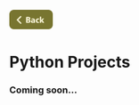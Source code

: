 [<img src="../Buttons/SVG/back.svg" height="35" width="auto"/>](../TEST_README.md/#vim)
<br>

# Python Projects

### Coming soon...

